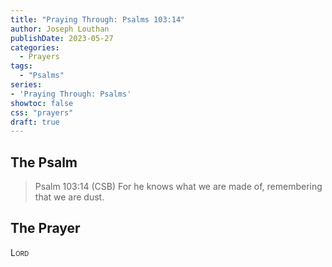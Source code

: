 ```yaml
---
title: "Praying Through: Psalms 103:14"
author: Joseph Louthan
publishDate: 2023-05-27
categories:
  - Prayers
tags:
  - "Psalms"
series:
- 'Praying Through: Psalms'
showtoc: false
css: "prayers"
draft: true
---
```

## The Psalm

>Psalm 103:14 (CSB) For he knows what we are made of, remembering that we are dust. 

## The Prayer

<div style="font-variant: small-caps;">
Lord
</div>

```text

```
